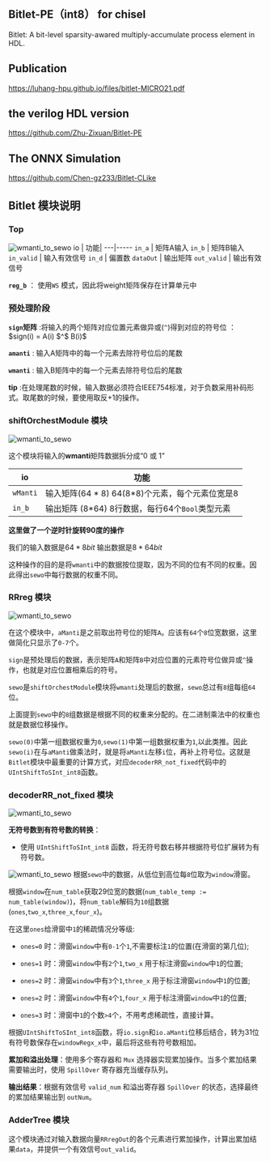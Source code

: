 ## Bitlet-PE（int8） for chisel
Bitlet: A bit-level sparsity-awared multiply-accumulate process element in HDL.
## Publication
https://luhang-hpu.github.io/files/bitlet-MICRO21.pdf

## the verilog HDL version 
https://github.com/Zhu-Zixuan/Bitlet-PE

## The ONNX Simulation
https://github.com/Chen-gz233/Bitlet-CLike 



## Bitlet 模块说明

### Top
![wmanti_to_sewo](pics\\Top_input.png )
io | 功能|
---|-----
`in_a` |  矩阵A输入
`in_b` | 矩阵B输入
`in_valid` | 输入有效信号
`in_d` | 偏置数
`dataOut` | 输出矩阵
`out_valid` | 输出有效信号

**`reg_b`** ： 使用`WS` 模式，因此将weight矩阵保存在计算单元中

### **预处理阶段**

**`sign`矩阵** :将输入的两个矩阵对应位置元素做异或(`^`)得到对应的符号位 ： $sign(i) = A(i)  $^$  B(i)$

**`amanti`** : 输入A矩阵中的每一个元素去除符号位后的尾数

**`wmanti`** : 输入B矩阵中的每一个元素去除符号位后的尾数

**tip** :在处理尾数的时候，输入数据必须符合IEEE754标准，对于负数采用补码形式。取尾数的时候，要使用取反+1的操作。

### shiftOrchestModule 模块

![wmanti_to_sewo](pics\\wmanti_to_sewo.png )


这个模块将输入的**wmanti**矩阵数据拆分成“0 或 1”

io |功能 |
---|-----
`wManti` |  输入矩阵(64 * 8)  64(8*8)个元素，每个元素位宽是8  
`in_b` | 输出矩阵 (8*64) 8行数据，每行64个`Bool`类型元素   






**这里做了一个逆时针旋转90度的操作**

我们的输入数据是$64*8bit$ 
输出数据是$8 * 64bit$

这种操作的目的是将`wmanti`中的数据按位提取，因为不同的位有不同的权重。因此得出`sewo`中每行数据的权重不同。

### RRreg 模块
![wmanti_to_sewo](pics\\RRreg_input.png )

在这个模块中，`aManti`是之前取出符号位的矩阵`A`。应该有`64`个`8`位宽数据，这里做简化只显示了`0-7`个。

`sign`是预处理后的数据，表示矩阵`A`和矩阵`B`中对应位置的元素符号位做异或`^`操作，也就是对应位置相乘后的符号。

`sewo`是`shiftOrchestModule`模块将`wmanti`处理后的数据，`sewo`总过有`8`组每组`64`位。

上面提到`sewo`中的`8`组数据是根据不同的权重来分配的。在二进制乘法中的权重也就是数据位移操作。

`sewo(0)`中第一组数据权重为`0`,`sewo(1)`中第一组数据权重为`1`,以此类推。因此`sewo(i)`在与`aManti`做乘法时，就是将`aManti`左移`i`位，再补上符号位。这就是`Bitlet`模块中最重要的计算方式，对应`decoderRR_not_fixed`代码中的`UIntShiftToSInt_int8`函数。

### decoderRR_not_fixed 模块
![wmanti_to_sewo](pics\\decoder_0_input.png )

**无符号数到有符号数的转换**：
   - 使用 `UIntShiftToSInt_int8` 函数，将无符号数右移并根据符号位扩展转为有符号数。


![wmanti_to_sewo](pics\\decoder_window.png )
根据`sewo`中的数据，从低位到高位每`8`位取为`window`滑窗。

根据`window`在`num_table`获取29位宽的数据(`num_table_temp := num_table(window)`)，将`num_table`解码为`10`组数据(`ones`,`two_x`,`three_x`,`four_x`)。

在这里`ones`给滑窗中`1`的稀疏情况分等级:

- `ones=0` 时：滑窗`window`中有`0-1`个`1`,不需要标注`1`的位置(在滑窗的第几位); 

- `ones=1` 时：滑窗`window`中有`2`个`1`,`two_x` 用于标注滑窗`window`中`1`的位置;

- `ones=2` 时：滑窗`window`中有`3`个`1`,`three_x` 用于标注滑窗`window`中`1`的位置;

- `ones=2` 时：滑窗`window`中有`4`个`1`,`four_x` 用于标注滑窗`window`中`1`的位置;

- `ones=3` 时：滑窗中`1`的个数`>4`个，不用考虑稀疏性，直接计算。

根据`UIntShiftToSInt_int8`函数，将`io.sign`和`io.aManti`位移后结合，转为31位有符号数保存在`windowRegx_x`中，最后将这些有符号数相加。

**累加和溢出处理**：使用多个寄存器和 `Mux` 选择器实现累加操作。当多个累加结果需要输出时，使用 `SpillOver` 寄存器充当缓存队列。

 **输出结果**：根据有效信号 `valid_num` 和溢出寄存器 `SpillOver` 的状态，选择最终的累加结果输出到 `outNum`。

### AdderTree 模块
这个模块通过对输入数据向量`RRregOut`的各个元素进行累加操作，计算出累加结果`data`，并提供一个有效信号`out_valid`。

